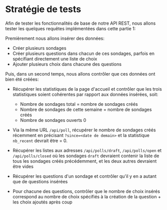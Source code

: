 # Stratégie de tests

Afin de tester les fonctionnalités de base de notre API REST, nous allons tester les quelques requêtes implémentées dans cette partie 1:

Premièrement nous allons insérer des données:

- Créer plusieurs sondages
- Créer plusieurs questions dans chacun de ces sondages, parfois en spécifiant directement une liste de choix
- Ajouter plusieurs choix dans chacune des questions

Puis, dans un second temps, nous allons contrôler que ces données ont bien été créées:

- Récupérer les statistiques de la page d'accueil et contrôler que les trois statistiques soient cohérentes par rapport aux données insérées, soit:
    - Nombre de sondages total = nombre de sondages créés
    - Nombre de sondages de cette semaine = nombre de sondages créés
    - Nombre de sondages ouverts 0

- Via la même URL ```/api/poll```, récupérer le nombre de sondages créés récemment en précisant ```?since=<date de demain>``` et la statistique ```nb_recent``` devrait être = 0.

- Récupérer les listes aux adresses ```/api/polls/draft```, ```/api/polls/open``` et ```/api/polls/closed``` où les sondages ```draft``` devraient contenir la liste de tous les sondages créés précédemment, et les deux autres devraient être vides

- Récupérer les questions d'un sondage et contrôler qu'il y en a autant que de questions insérées

- Pour chacune des questions, contrôler que le nombre de choix insérés correspond au nombre de choix spécifiés à la création de la question + les choix ajoutés après coup
    